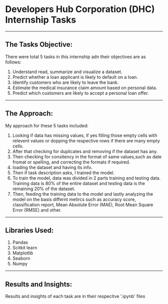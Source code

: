 # Developers Hub Corporation (DHC) Internship Tasks

---

## The Tasks Objective:
   There were total 5 tasks in this internship adn their objectives are as follows:
   1. Understand read, summarize and visualize a dataset.
   2. Predict whether a loan applicant is likely to default on a loan.
   3. Identify customers who are likely to leave the bank.
   4. Estimate the medical insurance claim amount based on personal data.
   5. Predict which customers are likely to accept a personal loan offer.

---

## The Approach:
   My approach for these 5 tasks included:
   1. Looking if data has missing values, if yes filling those empty cells with relevent values or dopping the respective rows if there are many empty cells.
   2. After that checking for duplicates and removing if the dataset has any.
   3. Then checking for consitency in the format of same values,such as date fromat or spelling, and correcting the formats if required.
   4. loading the dataset and having its info.
   5. Then if task description asks, I trained the model.
   6. To train the model, data was divided in 2 parts training and testing data. Training data is 80% of the entire dataset and testing data is the remaining 20% of the dataset.
   7. Then, feeding the training data to the model and lastly analyzing the model on the basis differnt metircs such as accuracy score, classification report, Mean Absolute Error (MAE), Root Mean Square Error     (RMSE) and other.

--- 

## Libraries Used:
   1. Pandas
   2. Scitkit learn
   3. Matplotlib
   4. Seaborn
   5. Numpy

---

## Results and Insights:
   Results and insights of each task are in their respecitve '.ipynb' files
